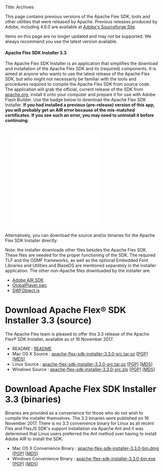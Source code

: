 Title: Archives

This page contains previous versions of the Apache Flex SDK, tools and other utilities that were released by Apache.  Previous releases produced by Adobe, including 4.6.0 are available at [Adobe's Sourceforge Site][1].

Items on this page are no longer updated and may not be supported.  We always recommend you use the latest version available.

<div class="headline"><h4>Apache Flex SDK Installer 3.3</h4></div>

The Apache Flex SDK Installer is an application that simplifies the download and installation of the Apache Flex SDK and its (required) components. It is aimed at anyone who wants to use the latest release of the Apache Flex SDK, but who might not necessarily be familiar with the tools and procedures required to compile the Apache Flex SDK from source code. The application will grab the official, current release of the SDK from [apache.org](/download.html), install it onto your computer and prepare it for use with Adobe Flash Builder. Use the badge below to download the Apache Flex SDK Installer.
**If you had installed a previous (pre-release) version of this app, you will probably get an AIR error because of the mis-matched certificates.  If you see such an error, you may need to uninstall it before continuing.**

<div style="padding: 15px;"><iframe name="afSDKInstallBadgeRegular" src="./archive/installerbadge/index.html" frameborder="0" height="302" marginheight="0" marginwidth="0" scrolling="no" width="302"></iframe></div>

Alternatively, you can download the source and/or binaries for the Apache Flex SDK Installer directly:

Note: the installer downloads other files besides the Apache Flex SDK. These files are needed for the proper functioning of the SDK. The required TLF and the OSMF frameworks, as well as the optional Embedded Font Libraries and Utilities and BlazeDS are mentioned separately in the installer application. The other non-Apache files downloaded by the installer are:

  - [Adobe AIR SDK][6]
  - [GlobalPlayer.swc][7]
  - [SWFObject.js][8]

# Download Apache Flex® SDK Installer 3.3 (source)
The Apache Flex team is pleased to offer this 3.3 release of the Apache Flex® SDK Installer, available as of 16 November 2017.

  - README : [README][5]
  - Mac OS X Source : [apache-flex-sdk-installer-3.3.0-src.tar.gz][1] [[PGP](https://dist.apache.org/repos/dist/release/flex/installer/3.3/apache-flex-sdk-installer-3.3.0-src.tar.gz.asc)] [[MD5](https://dist.apache.org/repos/dist/release/flex/installer/3.3/apache-flex-sdk-installer-3.3.0-src.tar.gz.md5)]
  - Linux Source : [apache-flex-sdk-installer-3.3.0-src.tar.gz][1] [[PGP](https://dist.apache.org/repos/dist/release/flex/installer/3.3/apache-flex-sdk-installer-3.3.0-src.tar.gz.asc)] [[MD5](https://dist.apache.org/repos/dist/release/flex/installer/3.3/apache-flex-sdk-installer-3.3.0-src.tar.gz.md5)]
  - Windows Source : [apache-flex-sdk-installer-3.3.0-src.zip][2] [[PGP](https://dist.apache.org/repos/dist/release/flex/installer/3.3/apache-flex-sdk-installer-3.3.0-src.zip.asc)] [[MD5](https://dist.apache.org/repos/dist/release/flex/installer/3.3/apache-flex-sdk-installer-3.3.0-src.zip.md5)]

# Download Apache Flex SDK Installer 3.3 (binaries)
Binaries are provided as a convenience for those who do not wish to compile the installer themselves. The 3.3 binaries were published on 16 November 2017.  There is no 3.3 convenience binary for Linux as all recent Flex and FlexJS SDK's support installation via Apache Ant and it was determined that Linux users preferred the Ant method over having to install Adobe AIR to install the SDK.

  - Mac OS X Convenience Binary : [apache-flex-sdk-installer-3.3.0-bin.dmg][3] [[PGP](https://dist.apache.org/repos/dist/release/flex/installer/3.3/binaries/apache-flex-sdk-installer-3.3.0-bin.dmg.asc)] [[MD5](https://dist.apache.org/repos/dist/release/flex/installer/3.3/binaries/apache-flex-sdk-installer-3.3.0-bin.dmg.md5)]
  - Windows Convenience Binary : [apache-flex-sdk-installer-3.3.0-bin.exe][4] [[PGP](https://dist.apache.org/repos/dist/release/flex/installer/3.3/binaries/apache-flex-sdk-installer-3.3.0-bin.exe.asc)] [[MD5](https://dist.apache.org/repos/dist/release/flex/installer/3.3/binaries/apache-flex-sdk-installer-3.3.0-bin.exe.md5)]

  [1]: https://www.apache.org/dyn/closer.lua/flex/installer/3.3/apache-flex-sdk-installer-3.3.0-src.tar.gz
  [2]: https://www.apache.org/dyn/closer.lua/flex/installer/3.3/apache-flex-sdk-installer-3.3.0-src.zip
  [3]: https://www.apache.org/dyn/closer.lua/flex/installer/3.3/binaries/apache-flex-sdk-installer-3.3.0-bin.dmg
  [4]: https://www.apache.org/dyn/closer.lua/flex/installer/3.3/binaries/apache-flex-sdk-installer-3.3.0-bin.exe
  [5]: https://dist.apache.org/repos/dist/release/flex/installer/3.3/READme
  [6]: https://www.adobe.com/devnet/air/air-sdk-download.html
  [7]: https://www.adobe.com/support/flashplayer/downloads.html
  [8]: https://code.google.com/p/swfobject/
